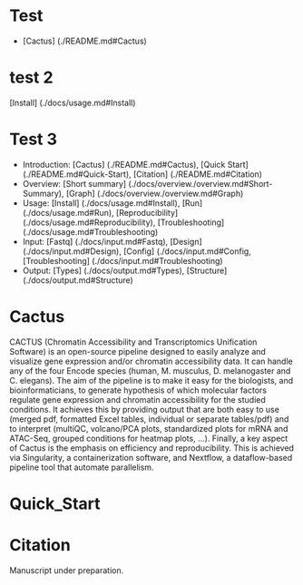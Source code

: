
# Test
* [Cactus] (./README.md#Cactus)

# test 2
[Install] (./docs/usage.md#Install)

# Test 3
* Introduction: [Cactus] (./README.md#Cactus), [Quick Start] (./README.md#Quick-Start), [Citation] (./README.md#Citation)
* Overview: [Short summary] (./docs/overview./overview.md#Short-Summary), [Graph] (./docs/overview./overview.md#Graph)
* Usage: [Install] (./docs/usage.md#Install), [Run] (./docs/usage.md#Run), [Reproducibility] (./docs/usage.md#Reproducibility), [Troubleshooting] (./docs/usage.md#Troubleshooting)
* Input: [Fastq] (./docs/input.md#Fastq), [Design] (./docs/input.md#Design), [Config] (./docs/input.md#Config, [Troubleshooting] (./docs/input.md#Troubleshooting)
* Output: [Types] (./docs/output.md#Types), [Structure] (./docs/output.md#Structure)


# Cactus

CACTUS (Chromatin Accessibility and Transcriptomics Unification Software) is an open-source pipeline designed to easily analyze and visualize gene expression and/or chromatin accessibility data. It can handle any of the four Encode species (human, M. musculus, D. melanogaster and C. elegans). 
The aim of the pipeline is to make it easy for the biologists, and bioinformaticians, to generate hypothesis of which molecular factors regulate gene expression and chromatin accessibility for the studied conditions. It achieves this by providing output that are both easy to use (merged pdf, formatted Excel tables, individual or separate tables/pdf) and to interpret (multiQC, volcano/PCA plots, standardized plots for mRNA and ATAC-Seq, grouped conditions for heatmap plots, …).
Finally, a key aspect of Cactus is the emphasis on efficiency and reproducibility. This is achieved via Singularity, a containerization software, and Nextflow, a dataflow-based pipeline tool that automate parallelism. 

# Quick_Start

# Citation

Manuscript under preparation.

